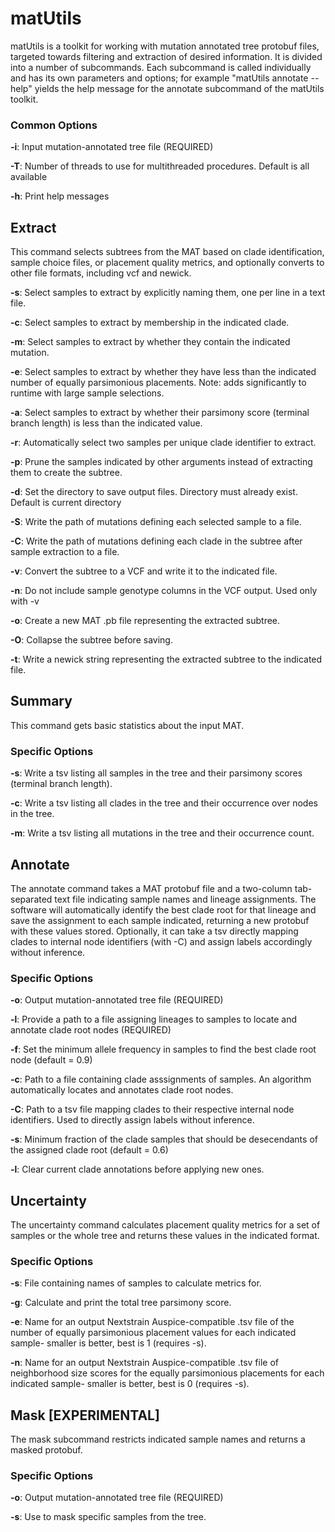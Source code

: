 # matUtils
matUtils is a toolkit for working with mutation annotated tree protobuf files, targeted towards filtering and extraction of desired information. It is divided into a number of subcommands. Each subcommand is called individually and has its own parameters and options; for example "matUtils annotate --help" yields the help message for the annotate subcommand of the matUtils toolkit.

### Common Options

**-i**: Input mutation-annotated tree file (REQUIRED)

**-T**: Number of threads to use for multithreaded procedures. Default is all available

**-h**: Print help messages

## Extract

This command selects subtrees from the MAT based on clade identification, sample choice files, or placement quality metrics, and optionally converts to other file formats, including vcf and newick.

**-s**: Select samples to extract by explicitly naming them, one per line in a text file.

**-c**: Select samples to extract by membership in the indicated clade.

**-m**: Select samples to extract by whether they contain the indicated mutation.

**-e**: Select samples to extract by whether they have less than the indicated number of equally parsimonious placements. Note: adds significantly to runtime with large sample selections.

**-a**: Select samples to extract by whether their parsimony score (terminal branch length) is less than the indicated value.

**-r**: Automatically select two samples per unique clade identifier to extract.

**-p**: Prune the samples indicated by other arguments instead of extracting them to create the subtree.

**-d**: Set the directory to save output files. Directory must already exist. Default is current directory

**-S**: Write the path of mutations defining each selected sample to a file.

**-C**: Write the path of mutations defining each clade in the subtree after sample extraction to a file.

**-v**: Convert the subtree to a VCF and write it to the indicated file.

**-n**: Do not include sample genotype columns in the VCF output. Used only with -v

**-o**: Create a new MAT .pb file representing the extracted subtree. 

**-O**: Collapse the subtree before saving.

**-t**: Write a newick string representing the extracted subtree to the indicated file.

## Summary

This command gets basic statistics about the input MAT.

### Specific Options

**-s**: Write a tsv listing all samples in the tree and their parsimony scores (terminal branch length).

**-c**: Write a tsv listing all clades in the tree and their occurrence over nodes in the tree.

**-m**: Write a tsv listing all mutations in the tree and their occurrence count.

## Annotate

The annotate command takes a MAT protobuf file and a two-column tab-separated text file indicating sample names and lineage assignments. The software will automatically identify the best clade root for that lineage and save the assignment to each sample indicated, returning a new protobuf with these values stored. Optionally, it can take a tsv directly mapping clades to internal node identifiers (with -C) and assign labels accordingly without inference.

### Specific Options

**-o**: Output mutation-annotated tree file (REQUIRED)

**-l**: Provide a path to a file assigning lineages to samples to locate and annotate clade root nodes (REQUIRED)

**-f**: Set the minimum allele frequency in samples to find the best clade root node (default = 0.9)

**-c**: Path to a file containing clade asssignments of samples. An algorithm automatically locates and annotates clade root nodes.

**-C**: Path to a tsv file mapping clades to their respective internal node identifiers. Used to directly assign labels without inference.

**-s**: Minimum fraction of the clade samples that should be desecendants of the assigned clade root (default = 0.6)

**-l**: Clear current clade annotations before applying new ones.

## Uncertainty

The uncertainty command calculates placement quality metrics for a set of samples or the whole tree and returns these values in the indicated format.

### Specific Options

**-s**: File containing names of samples to calculate metrics for.

**-g**: Calculate and print the total tree parsimony score. 

**-e**: Name for an output Nextstrain Auspice-compatible .tsv file of the number of equally parsimonious placement values for each indicated sample- smaller is better, best is 1 (requires -s).

**-n**: Name for an output Nextstrain Auspice-compatible .tsv file of neighborhood size scores for the equally parsimonious placements for each indicated sample- smaller is better, best is 0 (requires -s).

## Mask [EXPERIMENTAL]

The mask subcommand restricts indicated sample names and returns a masked protobuf.

### Specific Options

**-o**: Output mutation-annotated tree file (REQUIRED)

**-s**: Use to mask specific samples from the tree. 

